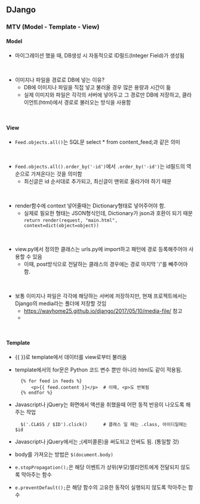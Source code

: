 ## DJango

### MTV (Model - Template - View)

#### Model
* 마이그레이션 했을 때, DB생성 시 자동적으로 ID필드(Integer Field)가 생성됨
<br>

* 이미지나 파일을 경로로 DB에 넣는 이유?
  - DB에 이미지나 파일을 직접 넣고 불러올 경우 많은 용량과 시간이 듦
  - 실제 이미지와 파일은 각각의 서버에 넣어두고 그 경로만 DB에 저장하고, 클라이언트(html)에서 경로로 불러오는 방식을 사용함
 
<br>

#### View
* ```Feed.objects.all()```는 SQL문 select * from content_feed;과 같은 의미

<br>

* ```Feed.objects.all().order_by('-id')```에서 ```.order_by('-id')```는 id필드의 역순으로 가져온다는 것을 의미함
  - 최신글은 id 순서대로 추가되고, 최신글이 맨위로 올라가야 하기 때문
 
<br>

* render함수에 context 넣어줄때는 Dictionary형태로 넣어주어야 함.
  - 실제로 필요한 형태는 JSON형식인데, Dictionary가 json과 호환이 되기 때문 <br>
    ``` return render(request, "main.html", context=dict(object=object)) ```

<br>

* view.py에서 정의한 클래스는 urls.py에 import하고 패턴에 경로 등록해주어야 사용할 수 있음
  - 이때, post방식으로 전달하는 클래스의 경우에는 경로 마지막 '/'를 빼주어야 함.
 
<br>

* 보통 이미지나 파일은 각각에 해당하는 서버에 저장하지만, 현재 프로젝트에서는 Django의 media라는 폴더에 저장할 것임
  - https://wayhome25.github.io/django/2017/05/10/media-file/ 참고
  - 

<br>

#### Template
* {{ }}로 template에서 데이터를 view로부터 불러옴
  <br>
  
* template에서의 for문은 Python 코드 변수 뿐만 아니라 html도 같이 적용됨.
  ```
    {% for feed in feeds %}
        <p>{{ feed.content }}</p>  # 이때, <p>도 반복됨
    {% endfor %}
  ```

* Javascript나 jQuery는 화면에서 액션을 취했을때 어떤 동적 반응이 나오도록 해주는 작업
  ```
    $('.CLASS / $ID').click()      # 클래스 일 때는 .class, 아이디일때는 $id
  ```

* Javascript나 jQuery에서는 ;(세미콜론)을 써도되고 안써도 됨. (통일할 것)

* body를 가져오는 방법은 ``` $(document.body)  ```

* ```e.stopPropagation();```은 해당 이벤트가 상위(부모)엘리먼트에게 전달되지 않도록 막아주는 함수
  
* ```e.preventDefault();```은 해당 함수의 고유한 동작이 실행되지 않도록 막아주는 함수
